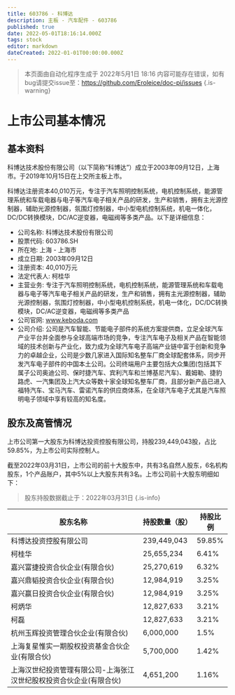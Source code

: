 ```yaml
---
title: 603786 - 科博达
description: 主板 - 汽车配件 - 603786
published: true
date: 2022-05-01T18:16:14.000Z
tags: stock
editor: markdown
dateCreated: 2022-01-01T00:00:00.000Z
---
```


> 本页面由自动化程序生成于 2022年5月1日 18:16
> 内容可能存在错误，如有bug请提交issue至：https://github.com/Eroleice/doc-pi/issues
{.is-warning}

# 上市公司基本情况

## 基本资料

科博达技术股份有限公司（以下简称“科博达”）成立于2003年09月12日，上海市。于2019年10月15日在上交所主板上市。

科博达注册资本40,010万元，专注于汽车照明控制系统，电机控制系统，能源管理系统和车载电器与电子等汽车电子相关产品的研发，生产和销售，拥有主光源控制器，辅助光源控制器，氛围灯控制器，中小型电机控制系统，机电一体化，DC/DC转换模块，DC/AC逆变器，电磁阀等多类产品。以下是详细信息：

- 公司名称: 科博达技术股份有限公司
- 股票代码: 603786.SH
- 所在地: 上海 - 上海市
- 成立日期: 2003年09月12日
- 注册资本: 40,010万元
- 法定代表人: 柯桂华
- 主营业务: 专注于汽车照明控制系统，电机控制系统，能源管理系统和车载电器与电子等汽车电子相关产品的研发，生产和销售，拥有主光源控制器，辅助光源控制器，氛围灯控制器，中小型电机控制系统，机电一体化，DC/DC转换模块，DC/AC逆变器，电磁阀等多类产品
- 公司官网: www.keboda.com
- 公司介绍: 公司是汽车智能、节能电子部件的系统方案提供商，立足全球汽车产业平台并全面参与全球高端市场的竞争，专注汽车电子及相关产品在智能领域的技术创新与产业化，致力成为全球汽车电子高端产业链中富于创新和竞争力的卓越企业，公司是少数几家进入国际知名整车厂商全球配套体系，同步开发汽车电子部件的中国本土公司。公司终端用户主要包括大众集团(包括其下属子公司奥迪公司、保时捷汽车、宾利汽车和兰博基尼汽车)、戴姆勒、捷豹路虎、一汽集团及上汽大众等数十家全球知名整车厂商，且部分新产品已进入福特汽车、宝马汽车、雷诺汽车的供应商体系，在全球汽车电子尤其是汽车照明电子领域中享有较高的知名度。


## 股东及高管情况

上市公司第一大股东为科博达投资控股有限公司，持股239,449,043股，占比59.85%，为上市公司实际控制人。

截至2022年03月31日，上市公司的前十大股东中，共有3名自然人股东，6名机构股东，1个产品账户，其中5%以上大股东共有3名。上市公司前十大股东明细如下：

> 股东持股数据截止于：2022年03月31日
{.is-info}

| 股东名称 | 持股数量（股） | 持股比例 |
| --- | --- | --- |
| 科博达投资控股有限公司 | 239,449,043 | 59.85% |
| 柯桂华 | 25,655,234 | 6.41% |
| 嘉兴富捷投资合伙企业(有限合伙) | 25,270,619 | 6.32% |
| 嘉兴鼎韬投资合伙企业(有限合伙) | 12,984,919 | 3.25% |
| 嘉兴赢日投资合伙企业(有限合伙) | 12,984,919 | 3.25% |
| 柯炳华 | 12,827,633 | 3.21% |
| 柯磊 | 12,827,633 | 3.21% |
| 杭州玉辉投资管理合伙企业(有限合伙) | 6,000,000 | 1.5% |
| 上海复星惟实一期股权投资基金合伙企业(有限合伙) | 5,700,000 | 1.42% |
| 上海汉世纪投资管理有限公司-上海张江汉世纪股权投资合伙企业(有限合伙) | 4,651,200 | 1.16% |




